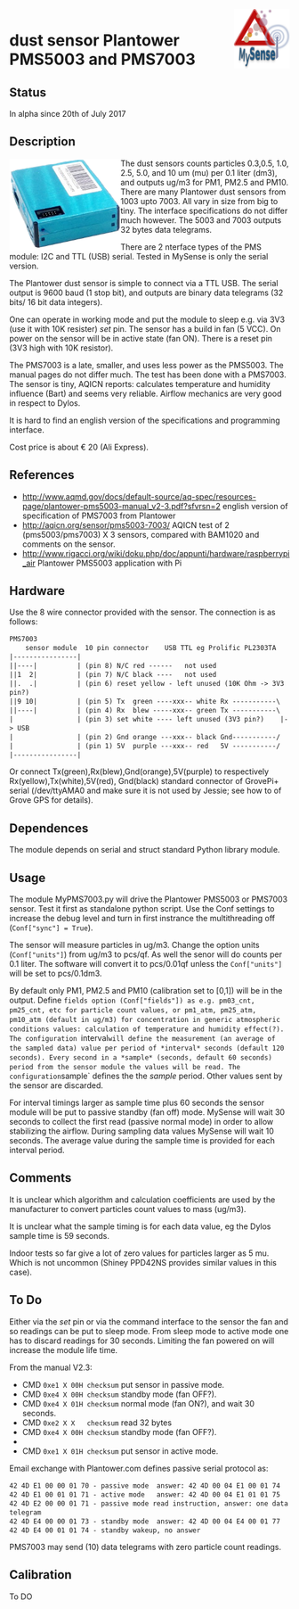 <img src="images/MySense-logo.png" align=right width=100>

# dust sensor Plantower PMS5003 and PMS7003
## Status
In alpha since 20th of July 2017

## Description
The dust sensors
<img src="images/PMS7003.png" align=left width=200>
 counts particles 0.3,0.5, 1.0, 2.5, 5.0, and 10 um (mu) per 0.1 liter (dm3),  and outputs ug/m3 for PM1, PM2.5 and PM10.
There are many Plantower dust sensors from 1003 upto 7003. All vary in size from big to tiny. The interface specifications do not differ much however. The 5003 and 7003 outputs 32 bytes data telegrams.

There are 2 nterface types of the PMS module: I2C and TTL (USB) serial. Tested in MySense is only the serial version.

The Plantower dust sensor is simple to connect via a TTL USB. The serial output is 9600 baud (1 stop bit), and outputs are binary data telegrams (32 bits/ 16 bit data integers).

One can operate in working mode and put the module to sleep e.g. via 3V3 (use it with 10K resister) *set* pin.
The sensor has a build in fan (5 VCC). On power on the sensor will be in active state (fan ON). There is a reset pin (3V3 high with 10K resistor).

The PMS7003 is a late, smaller, and uses less power as the PMS5003. The manual pages do not differ much. The test has been done with a PMS7003.
The sensor is tiny, AQICN reports: calculates temperature and humidity influence (Bart) and seems very reliable.
Airflow mechanics are very good in respect to Dylos.

It is hard to find an english version of the specifications and programming interface.

Cost price is about € 20 (Ali Express).

## References
* http://www.aqmd.gov/docs/default-source/aq-spec/resources-page/plantower-pms5003-manual_v2-3.pdf?sfvrsn=2 english version of specification of PMS7003 from Plantower
* http://aqicn.org/sensor/pms5003-7003/ AQICN test of 2 (pms5003/pms7003) X 3 sensors, compared with BAM1020 and comments on the sensor.
* http://www.rigacci.org/wiki/doku.php/doc/appunti/hardware/raspberrypi_air Plantower PMS5003 application with Pi

## Hardware
Use the 8 wire connector provided with the sensor. The connection is as follows:
```
PMS7003
    sensor module  10 pin connector    USB TTL eg Prolific PL2303TA
|----------------|
||----|          | (pin 8) N/C red ------   not used
||1  2|          | (pin 7) N/C black ----   not used
||.  .|          | (pin 6) reset yellow - left unused (10K Ohm -> 3V3 pin?)
||9 10|          | (pin 5) Tx  green ----xxx-- white Rx -----------\
||----|          | (pin 4) Rx  blew -----xxx-- green Tx -----------\
|                | (pin 3) set white ---- left unused (3V3 pin?)    |-> USB
|                | (pin 2) Gnd orange ---xxx-- black Gnd-----------/
|                | (pin 1) 5V  purple ---xxx-- red   5V -----------/
|----------------|
```
Or connect Tx(green),Rx(blew),Gnd(orange),5V(purple) to respectively Rx(yellow),Tx(white),5V(red), Gnd(black) standard connector of GrovePi+ serial (/dev/ttyAMA0 and make sure it is not used by Jessie; see how to of Grove GPS for details).
## Dependences
The module depends on serial and struct standard Python library module.

## Usage
The module MyPMS7003.py will drive the Plantower PMS5003 or PMS7003 sensor. Test it first as standalone python script. Use the Conf settings to increase the debug level and turn in first instrance the multithreading off (`Conf["sync"] = True`).

The sensor will measure particles in ug/m3. Change the option units (`Conf["units"]`) from ug/m3 to pcs/qf. As well the senor will do counts per 0.1 liter. The software will convert it to pcs/0.01qf unless the `Conf["units"]` will be set to pcs/0.1dm3.

By default only PM1, PM2.5 and PM10 (calibration set to [0,1]) will be in the output. Define `fields option (Conf["fields"]) as e.g. pm03_cnt, pm25_cnt, etc for particle count values, or pm1_atm, pm25_atm, pm10_atm (default in ug/m3) for concentration in generic atmospheric conditions values:
calculation of temperature and humidity effect(?).
The configuration `interval` will define the measurement (an average of the sampled data) value per period of *interval* seconds (default 120 seconds).
Every second in a *sample* (seconds, default 60 seconds) period from the sensor module the values will be read.
The configuration `sample` defines the the *sample* period. Other values sent by the sensor are discarded.

For interval timings larger as sample time plus 60 seconds the sensor module will be put to passive standby (fan off) mode. MySense will wait 30 seconds to collect the first read (passive normal mode) in order to allow stabilizing the airflow. During sampling data values MySense will wait 10 seconds. The average value during the sample time is provided for each interval period.

## Comments
It is unclear which algorithm and calculation coefficients are used by the manufacturer to convert particles count values to mass (ug/m3).

It is unclear what the sample timing is for each data value, eg the Dylos sample time is 59 seconds.

Indoor tests so far give a lot of zero values for particles larger as 5 mu. Which is not uncommon (Shiney PPD42NS provides similar values in this case).

## To Do
Either via the *set* pin or via the command interface to the sensor the fan and so readings can be put to sleep mode. From sleep mode to active mode one has to discard readings for 30 seconds. Limiting the fan powered on will increase the module life time.

From the manual V2.3:
* CMD `0xe1 X 00H checksum` put sensor in passive mode.
* CMD `0xe4 X 00H checksum` standby mode (fan OFF?).
* CMD `0xe4 X 01H checksum` normal mode (fan ON?), and wait 30 seconds.
* CMD `0xe2 X X   checksum` read 32 bytes
* CMD `0xe4 X 00H checksum` standby mode (fan OFF?).
*
* CMD `0xe1 X 01H checksum` put sensor in active mode.

Email exchange with Plantower.com defines passive serial protocol as:
```
42 4D E1 00 00 01 70 - passive mode  answer: 42 4D 00 04 E1 00 01 74 
42 4D E1 00 01 01 71 - active mode   answer: 42 4D 00 04 E1 01 01 75
42 4D E2 00 00 01 71 - passive mode read instruction, answer: one data telegram
42 4D E4 00 00 01 73 - standby mode  answer: 42 4D 00 04 E4 00 01 77 
42 4D E4 00 01 01 74 - standby wakeup, no answer
```
PMS7003 may send (10) data telegrams with zero particle count readings.

## Calibration
To DO
